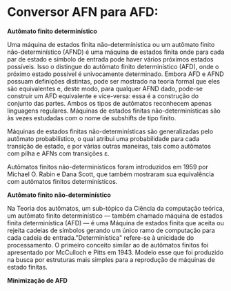 # Conversor AFN para AFD:

**Autômato finito determinístico**

Uma máquina de estados finita não-determinística ou um autômato finito não-determinístico (AFND) é uma máquina de estados finita onde para cada par de estado e símbolo de entrada pode haver vários próximos estados possíveis. Isso o distingue do autômato finito determinístico (AFD), onde o próximo estado possível é univocamente determinado. Embora AFD e AFND possuam definições distintas, pode ser mostrado na teoria formal que eles são equivalentes e, deste modo, para qualquer AFND dado, pode-se construir um AFD equivalente e vice-versa: essa é a construção do conjunto das partes. Ambos os tipos de autômatos reconhecem apenas linguagens regulares. Máquinas de estados finitas não-determinísticas são às vezes estudadas com o nome de subshifts de tipo finito.

Máquinas de estados finitas não-determinísticas são generalizadas pelo autômato probabilístico, o qual atribui uma probabilidade para cada transição de estado, e por várias outras maneiras, tais como autômatos com pilha e AFNs com transições ε.

Autômatos finitos não-determinísticos foram introduzidos em 1959 por Michael O. Rabin e Dana Scott, que também mostraram sua equivalência com autômatos finitos determinísticos.

**Autômato finito não-determinístico**

Na Teoria dos autômatos, um sub-tópico da Ciência da computação teórica, um autômato finito determinístico — também chamado máquina de estados finita determinística (AFD) — é uma Máquina de estados finita que aceita ou rejeita cadeias de símbolos gerando um único ramo de computação para cada cadeia de entrada."Determinística" refere-se à unicidade do processamento. O primeiro conceito similar ao de autômatos finitos foi apresentado por McCulloch e Pitts em 1943. Modelo esse que foi produzido na busca por estruturas mais simples para a reprodução de máquinas de estado finitas.

**Minimização de AFD**
